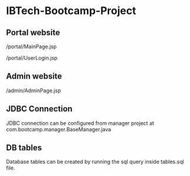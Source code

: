 # IBTech-Bootcamp-Project

## Portal website

/portal/MainPage.jsp

/portal/UserLogin.jsp

## Admin website

/admin/AdminPage.jsp

## JDBC Connection

JDBC connection can be configured from manager project at com.bootcamp.manager.BaseManager.java

## DB tables

Database tables can be created by running the sql query inside tables.sql file.
